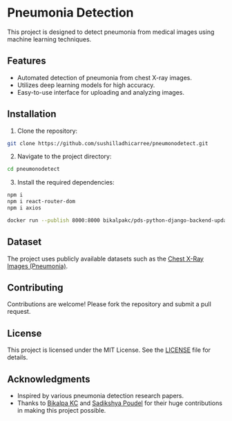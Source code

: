 # Pneumonia Detection

This project is designed to detect pneumonia from medical images using machine learning techniques.

## Features

- Automated detection of pneumonia from chest X-ray images.
- Utilizes deep learning models for high accuracy.
- Easy-to-use interface for uploading and analyzing images.

## Installation

1. Clone the repository:
  ```bash
  git clone https://github.com/sushilladhicarree/pneumonodetect.git
  ```
2. Navigate to the project directory:
  ```bash
  cd pneumonodetect
  ```
3. Install the required dependencies:
  ```bash
  npm i
  npm i react-router-dom 
  npm i axios  
  ```
  
   ```bash
  docker run --publish 8000:8000 bikalpakc/pds-python-django-backend-updated:v2
  ```

## Dataset

The project uses publicly available datasets such as the [Chest X-Ray Images (Pneumonia)](https://www.kaggle.com/paultimothymooney/chest-xray-pneumonia).

## Contributing

Contributions are welcome! Please fork the repository and submit a pull request.

## License

This project is licensed under the MIT License. See the [LICENSE](LICENSE) file for details.

## Acknowledgments

- Inspired by various pneumonia detection research papers.
- Thanks to [Bikalpa KC](https://github.com/bikalpakc) and [Sadikshya Poudel](https://github.com/sadikshya0) for their huge contributions in making this project possible.
